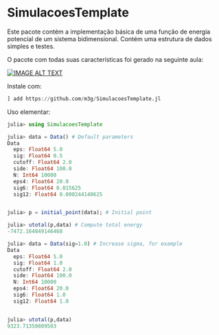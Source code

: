 # SimulacoesTemplate

Este pacote contém a implementação básica de uma função de energia
potencial de um sistema bidimensional. Contém uma estrutura de dados
simples e testes.  

O pacote com todas suas características foi gerado na seguinte aula:

[![IMAGE ALT TEXT](https://i9.ytimg.com/vi/WMq1d_2Jy9Q/maxresdefault.jpg)](http://www.youtube.com/watch?v=YOUTUBE_VIDEO_ID_HERE "Video Title")

Instale com:

```julia
] add https://github.com/m3g/SimulacoesTemplate.jl
```

Uso elementar:

```julia
julia> using SimulacoesTemplate

julia> data = Data() # Default parameters
Data
  eps: Float64 5.0
  sig: Float64 0.5
  cutoff: Float64 2.0
  side: Float64 100.0
  N: Int64 10000
  eps4: Float64 20.0
  sig6: Float64 0.015625
  sig12: Float64 0.000244140625


julia> p = initial_point(data); # Initial point

julia> utotal(p,data) # Compute total energy
-7472.164849146468

julia> data = Data(sig=1.0) # Increase sigma, for example
Data
  eps: Float64 5.0
  sig: Float64 1.0
  cutoff: Float64 2.0
  side: Float64 100.0
  N: Int64 10000
  eps4: Float64 20.0
  sig6: Float64 1.0
  sig12: Float64 1.0


julia> utotal(p,data)
9323.71350809503

```



